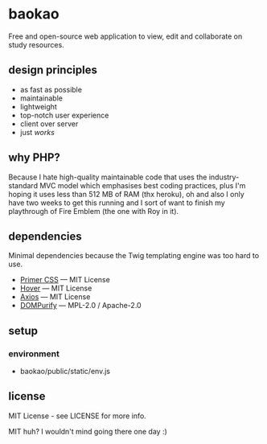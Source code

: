# baokao
Free and open-source web application to view, edit and collaborate on study resources.

## design principles

- as fast as possible
- maintainable
- lightweight
- top-notch user experience
- client over server
- just *works*

## why PHP?
Because I hate high-quality maintainable code that uses the industry-standard MVC model which emphasises best coding practices, plus I'm hoping it uses less than 512 MB of RAM (thx heroku), oh and also I only have two weeks to get this running and I sort of want to finish my playthrough of Fire Emblem (the one with Roy in it). 
## dependencies
Minimal dependencies because the Twig templating engine was too hard to use.

- [Primer CSS](https://primer.style) — MIT License
- [Hover](https://github.com/IanLunn/Hover) — MIT License
- [Axios](https://axios-http.com) — MIT License
- [DOMPurify](https://github.com/cure53/DOMPurify) — MPL-2.0 / Apache-2.0

## setup

### environment

- baokao/public/static/env.js

## license

MIT License - see LICENSE for more info.

MIT huh? I wouldn't mind going there one day :)